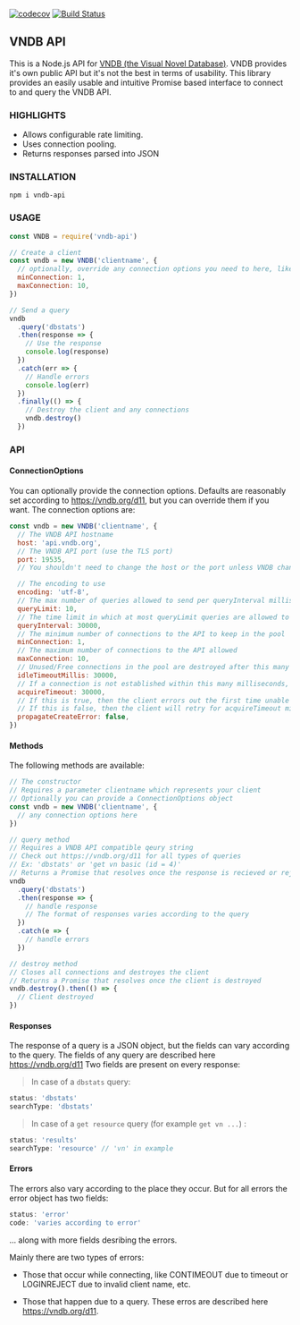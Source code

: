 [![codecov](https://codecov.io/gh/PragunSaini/vndb-api/branch/master/graph/badge.svg)](https://codecov.io/gh/PragunSaini/vndb-api) [![Build Status](https://travis-ci.org/PragunSaini/vndb-api.svg?branch=master)](https://travis-ci.org/PragunSaini/vndb-api)

## VNDB API

This is a Node.js API for [VNDB (the Visual Novel Database)](https://vndb.org/).
VNDB provides it's own public API but it's not the best in terms of usability.
This library provides an easily usable and intuitive Promise based interface to connect to and query the VNDB API.

### HIGHLIGHTS

- Allows configurable rate limiting.
- Uses connection pooling.
- Returns responses parsed into JSON

### INSTALLATION

    npm i vndb-api

### USAGE

```js
const VNDB = require('vndb-api')

// Create a client
const vndb = new VNDB('clientname', {
  // optionally, override any connection options you need to here, like
  minConnection: 1,
  maxConnection: 10,
})

// Send a query
vndb
  .query('dbstats')
  .then(response => {
    // Use the response
    console.log(response)
  })
  .catch(err => {
    // Handle errors
    console.log(err)
  })
  .finally(() => {
    // Destroy the client and any connections
    vndb.destroy()
  })
```

### API

#### ConnectionOptions

You can optionally provide the connection options. Defaults are reasonably set according to https://vndb.org/d11, but you can override them if you want. The connection options are:

```js
const vndb = new VNDB('clientname', {
  // The VNDB API hostname
  host: 'api.vndb.org',
  // The VNDB API port (use the TLS port)
  port: 19535,
  // You shouldn't need to change the host or the port unless VNDB changes them

  // The encoding to use
  encoding: 'utf-8',
  // The max number of queries allowed to send per queryInterval milliseconds
  queryLimit: 10,
  // The time limit in which at most queryLimit queries are allowed to send (in milliseconds)
  queryInterval: 30000,
  // The minimum number of connections to the API to keep in the pool
  minConnection: 1,
  // The maximum number of connections to the API allowed
  maxConnection: 10,
  // Unused/Free connections in the pool are destroyed after this many milliseconds
  idleTimeoutMillis: 30000,
  // If a connection is not established within this many milliseconds, an error with the corresponding reason is generated
  acquireTimeout: 30000,
  // If this is true, then the client errors out the first time unable to establish a connection and does not retry
  // If this is false, then the client will retry for acquireTimeout milliseconds to establish a connection
  propagateCreateError: false,
})
```

#### Methods

The following methods are available:

```js
// The constructor
// Requires a parameter clientname which represents your client
// Optionally you can provide a ConnectionOptions object
const vndb = new VNDB('clientname', {
  // any connection options here
})
```

```js
// query method
// Requires a VNDB API compatible qeury string
// Check out https://vndb.org/d11 for all types of queries
// Ex: 'dbstats' or 'get vn basic (id = 4)'
// Returns a Promise that resolves once the response is recieved or rejects on error
vndb
  .query('dbstats')
  .then(response => {
    // handle response
    // The format of responses varies according to the query
  })
  .catch(e => {
    // handle errors
  })
```

```js
// destroy method
// Closes all connections and destroyes the client
// Returns a Promise that resolves once the client is destroyed
vndb.destroy().then(() => {
  // Client destroyed
})
```

#### Responses

The response of a query is a JSON object, but the fields can vary according to the query.
The fields of any query are described here https://vndb.org/d11
Two fields are present on every response:

> In case of a `dbstats` query:

```js
status: 'dbstats'
searchType: 'dbstats'
```

> In case of a `get resource` query (for example `get vn ...`) :

```js
status: 'results'
searchType: 'resource' // 'vn' in example
```

#### Errors

The errors also vary according to the place they occur. But for all errors the error object has two fields:

```js
status: 'error'
code: 'varies according to error'
```

... along with more fields desribing the errors.

Mainly there are two types of errors:

- Those that occur while connecting, like CONTIMEOUT due to timeout or LOGINREJECT due to invalid client name, etc.

- Those that happen due to a query. These erros are described here https://vndb.org/d11.
